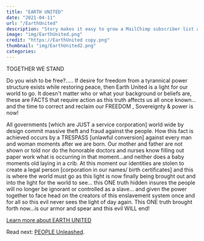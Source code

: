 ```yaml
---
title: "EARTH UNITED"
date: "2021-04-11"
url: "/EarthUnited"
description: "Story makes it easy to grow a MailChimp subscriber list and send beautifully formatted emails to them automatically."
image: "img/EarthUnited.png"
credit: "https://EarthUnited copy.png"
thumbnail: "img/EarthUnited2.png"
categories:
---
```

TOGETHER WE STAND

Do you wish to be free?..... If desire for freedom from a tyrannical power structure exists while restoring peace, then Earth United is a light for our world to go. It doesn't matter who or what your background or beliefs are, these are FACTS that require action as this truth affects us all once known... and the time to correct and reclaim our FREEDOM , Sovereignty & power is now!

<!--more-->

All governments [which are JUST a service corporation] world wide by design commit massive theft and fraud against the people. How this fact is achieved occurs by a TRESPASS [unlawful conversion] against every man and woman moments after we are born. Our mother and father are not shown or told nor do the honorable doctors and nurses know filling out paper work what is occurring in that moment...and neither does a baby moments old laying in a crib. At this moment our identities are stolen to create a legal person [corporation in our names/ birth certificates] and this is where the world must go as this light is now finally being brought out and into the light for the world to see... this ONE truth hidden insures the people will no longer be ignorant or controlled as a slave... and given the power together to face head on the creators of this enslavement system once and for all so this evil never sees the light of day again. This ONE truth brought forth now...is our armor and spear and this evil WILL end!

[Learn more about EARTH UNITED](https://www.earthunited.global/)

Read next: [PEOPLE Unleashed](/PeopleUnleashed/).
